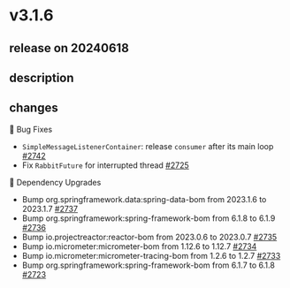 # v3.1.6

## release on 20240618
## description
## changes
🐞 Bug Fixes

* <code>SimpleMessageListenerContainer</code>: release <code>consumer</code> after its main loop <a href="https://github.com/spring-projects/spring-amqp/issues/2742" data-hovercard-type="issue" data-hovercard-url="/spring-projects/spring-amqp/issues/2742/hovercard">#2742</a>
* Fix <code>RabbitFuture</code> for interrupted thread <a href="https://github.com/spring-projects/spring-amqp/issues/2725" data-hovercard-type="issue" data-hovercard-url="/spring-projects/spring-amqp/issues/2725/hovercard">#2725</a>

🔨 Dependency Upgrades

* Bump org.springframework.data:spring-data-bom from 2023.1.6 to 2023.1.7 <a href="https://github.com/spring-projects/spring-amqp/pull/2737" data-hovercard-type="pull_request" data-hovercard-url="/spring-projects/spring-amqp/pull/2737/hovercard">#2737</a>
* Bump org.springframework:spring-framework-bom from 6.1.8 to 6.1.9 <a href="https://github.com/spring-projects/spring-amqp/pull/2736" data-hovercard-type="pull_request" data-hovercard-url="/spring-projects/spring-amqp/pull/2736/hovercard">#2736</a>
* Bump io.projectreactor:reactor-bom from 2023.0.6 to 2023.0.7 <a href="https://github.com/spring-projects/spring-amqp/pull/2735" data-hovercard-type="pull_request" data-hovercard-url="/spring-projects/spring-amqp/pull/2735/hovercard">#2735</a>
* Bump io.micrometer:micrometer-bom from 1.12.6 to 1.12.7 <a href="https://github.com/spring-projects/spring-amqp/pull/2734" data-hovercard-type="pull_request" data-hovercard-url="/spring-projects/spring-amqp/pull/2734/hovercard">#2734</a>
* Bump io.micrometer:micrometer-tracing-bom from 1.2.6 to 1.2.7 <a href="https://github.com/spring-projects/spring-amqp/pull/2733" data-hovercard-type="pull_request" data-hovercard-url="/spring-projects/spring-amqp/pull/2733/hovercard">#2733</a>
* Bump org.springframework:spring-framework-bom from 6.1.7 to 6.1.8 <a href="https://github.com/spring-projects/spring-amqp/pull/2723" data-hovercard-type="pull_request" data-hovercard-url="/spring-projects/spring-amqp/pull/2723/hovercard">#2723</a>

